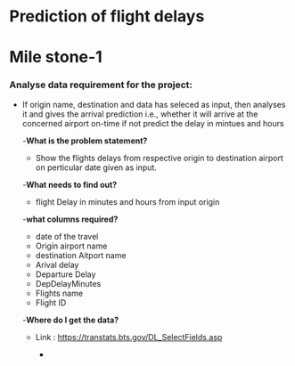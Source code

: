 # Prediction of flight delays

# **Mile stone-1**

### Analyse data requirement for the project:
- If origin name, destination and data has seleced as input, then analyses it and gives the arrival prediction i.e., whether it will arrive at the concerned airport on-time if not predict the delay in mintues and hours 


   -**What is the problem statement?**
   - Show the flights delays from respective origin to destination airport on perticular date given as input.
        
   -**What needs to find out?**
   - flight Delay in minutes and hours from input origin
        
   -**what columns required?**
   - date of the travel
   - Origin airport name
   - destination Aitport name
   - Arival delay
   - Departure Delay
   - DepDelayMinutes         
   - Flights name
   - Flight ID

   -**Where do I get the data?**
   - Link : https://transtats.bts.gov/DL_SelectFields.asp
        
        - 
        
        
